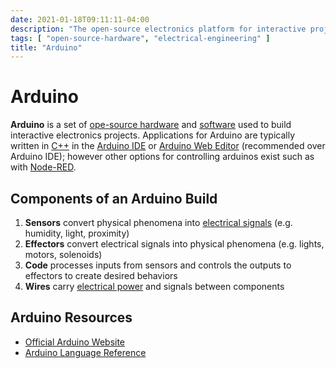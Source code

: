 ```yaml
---
date: 2021-01-18T09:11:11-04:00
description: "The open-source electronics platform for interactive projects and prototypes"
tags: [ "open-source-hardware", "electrical-engineering" ]
title: "Arduino"
---
```


# Arduino

**Arduino** is a set of [ope-source hardware](open-source-hardware.md) and [software](open-source-software.md) used to build interactive electronics projects. Applications for Arduino are typically written in [C++](cpp.md) in the [Arduino IDE](https://www.arduino.cc/en/software) or [Arduino Web Editor](https://create.arduino.cc/editor) (recommended over Arduino IDE); however other options for controlling arduinos exist such as with [Node-RED](https://nodered.org/docs/faq/interacting-with-arduino).

## Components of an Arduino Build

1. **Sensors** convert physical phenomena into [electrical signals](electrical-engineering.md) (e.g. humidity, light, proximity)
2. **Effectors** convert electrical signals into physical phenomena (e.g. lights, motors, solenoids)
3. **Code** processes inputs from sensors and controls the outputs to effectors to create desired behaviors
4. **Wires** carry [electrical power](watts-law.md) and signals between components

## Arduino Resources

* [Official Arduino Website](https://www.arduino.cc/)
* [Arduino Language Reference](https://www.arduino.cc/reference/en/)

